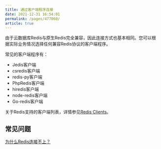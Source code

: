 ```yaml
---
title: 通过客户端程序连接
date: 2021-12-31 16:54:01
permalink: /pages/477060/
article: true
---
```


由于云数据库Redis与原生Redis完全兼容，因此连接方式也基本相同。您可以根据实际业务情况选择任何兼容Redis协议的客户端程序。

常见的客户端程序有：

- Jedis客户端
- csredis客户端
- redis-py客户端
- PhpRedis客户端
- hiredis客户端
- node-redis客户端
- Go-redis客户端

关于Redis支持的客户端列表，详情参见[Redis Clients](http://redis.io/clients?spm=a2c4g.11186623.0.0.644e43baIFo8BL)。

## 常见问题

[为什么Redis连接不上？](./../../10.故障处理/00.Redis无法连接.md)

